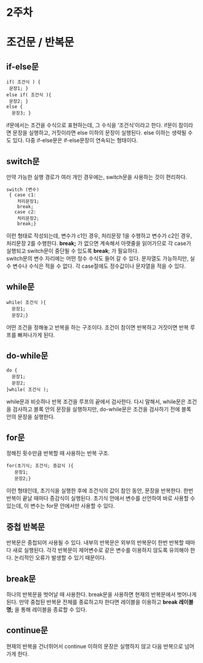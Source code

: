  # 2주차
 # 조건문 / 반복문
 ## if-else문
 ```
 if( 조건식 ) {
  문장1; }
else if( 조건식 ){
  문장2; }
else {
   문장3; }
```
 if문에서는 조건을 수식으로 표현하는데, 그 수식을 ‘조건식’이라고 한다. if문이 참이라면 문장을 실행하고, 거짓이라면 else 이하의 문장이 실행된다. else 이하는 생략될 수도 있다. 다중 if-else문은 if-else문장이 연속되는 형태이다. 
 ## switch문
 만약 가능한 실행 경로가 여러 개인 경우에는, switch문을 사용하는 것이 편리하다. 
```
switch (변수)
 { case c1:
    처리문장1;
    break;
   case c2:
    처리문장2;
    break;}
```
 이런 형태로 작성되는데, 변수가 c1인 경우, 처리문장 1을 수행하고 변수가 c2인 경우, 처리문장 2를 수행한다. **break;**
 가 없으면 계속해서 아랫줄을 읽어가므로 각 case가 실행되고 switch문이 중단될 수 있도록 **break**; 가 필요하다. 
<br>switch문의 변수 자리에는 어떤 정수 수식도 들어 갈 수 있다. 문자열도 가능하지만, 실수 변수나 수식은 적을 수 없다. 각 case절에도 정수값이나 문자열을 적을 수 있다.
 ## while문
 ```
 while( 조건식 ){
   문장1;
   문장2;}
   ```
 어떤 조건을 정해놓고 반복을 하는 구조이다. 조건이 참이면 반복하고 거짓이면 반복 루프를 빠져나가게 된다.
 ## do-while문
 ```
 do {
   문장1;
   문장2;
}while( 조건식 );
```
 while문과 비슷하나 반복 조건을 루프의 끝에서 검사한다. 다시 말해서, while문은 조건을 검사하고 블록 안의 문장을 실행하지만, do-while문은 조건을 검사하기 전에 블록 안의 문장을 실행한다.
 ## for문
 정해진 횟수만큼 반복할 때 사용하는 반복 구조.
```
for(초기식; 조건식; 증감식 ){
   문장1;
   문장2;}
```
 이런 형태인데, 초기식을 실행한 후에 조건식의 값이 참인 동안, 문장을 반복한다. 한번 반복이 끝날 때마다 증감식이 실행된다. 초기식 안에서 변수를 선언하여 바로 사용할 수 있는데, 이 변수는 for문 안에서만 사용할 수 있다.
 ## 중첩 반복문
 반복문은 중첩되어 사용될 수 있다. 내부의 반복문은 외부의 반복문이 한번 반복할 때마다 새로 실행된다. 각각 반복문이 제어변수로 같은 변수를 이용하지 않도록 유의해야 한다. 논리적인 오류가 발생할 수 있기 때문이다.
 ## break문
 하나의 반복문을 벗어날 때 사용한다. break문을 사용하면 현재의 반복문에서 벗어나게 된다. 만약 중첩된 반복문 전체를 종료하고자 한다면 레이블을 이용하고 **break 레이블명;**
 을 통해 레이블을 종료할 수 있다.
 ## continue문
 현재의 반복을 건너뛰어서 continue 이하의 문장은 실행하지 않고 다음 반복으로 넘어가게 한다. 
